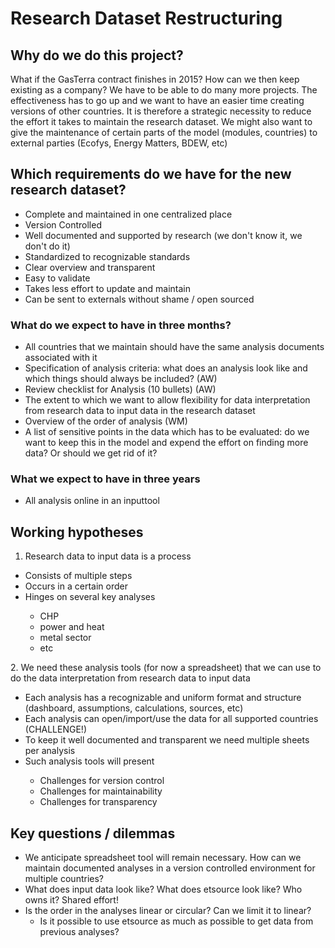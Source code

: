 # Research Dataset Restructuring

## Why do we do this project?
What if the GasTerra contract finishes in 2015? How can we then keep existing 
as a company? We have to be able to do many more projects. The effectiveness 
has to go up and we want to have an easier time creating versions of other 
countries. It is therefore a strategic necessity to reduce the effort it takes 
to maintain the research dataset. We might also want to give the maintenance 
of certain parts of the model (modules, countries)  to external parties 
(Ecofys, Energy Matters, BDEW, etc)

## Which requirements do we have for the new research dataset?
* Complete and maintained in one centralized place
* Version Controlled
* Well documented and supported by research (we don't know it, we don't do it)
* Standardized to recognizable standards
* Clear overview and transparent
* Easy to validate
* Takes less effort to update and maintain
* Can be sent to externals without shame / open sourced

### What do we expect to have in three months?
* All countries that we maintain should have the same analysis documents 
associated with it
* Specification of analysis criteria: what does an analysis look like and 
which things should always be included? (AW)
* Review checklist for Analysis (10 bullets) (AW)
* The extent to which we want to allow flexibility for data interpretation 
from research data to input data in the research dataset
* Overview of the order of analysis (WM)
* A list of sensitive points in the data which has to be evaluated: do we want 
to keep this in the model and expend the effort on finding more data? Or 
should we get rid of it?

### What we expect to have in three years
* All analysis online in an inputtool

## Working hypotheses
1. Research data to input data is a process
  <ul>
  <li> Consists of multiple steps</li>
  <li> Occurs in a certain order</li>
  <li> Hinges on several key analyses</li> 
    <ul>
    <li> CHP</li> 
    <li> power and heat</li>
    <li> metal sector</li>
    <li> etc</li>
    </ul>
  </ul>
2. We need these analysis tools (for now a spreadsheet) that we can use to do
the data interpretation from research data to input data
  <ul>
  <li> Each analysis has a recognizable and uniform format and structure 
  (dashboard, assumptions, calculations, sources, etc) </li>
  <li> Each analysis can open/import/use the data for all supported countries 
  (CHALLENGE!)</li>
  <li> To keep it well documented and transparent we need multiple sheets per 
  analysis</li>
  <li> Such analysis tools will present</li>
    <ul>
    <li> Challenges for version control</li>
    <li> Challenges for maintainability</li>
    <li> Challenges for transparency</li>
    </ul>
  </ul>

## Key questions / dilemmas
* We anticipate spreadsheet tool will remain necessary. How can we maintain 
documented analyses in a version controlled environment for multiple 
countries?
* What does input data look like? What does etsource look like? Who owns it? 
Shared effort!
* Is the order in the analyses linear or circular? Can we limit it to linear?
  * Is it possible to use etsource as much as possible to get data from 
  previous analyses?
